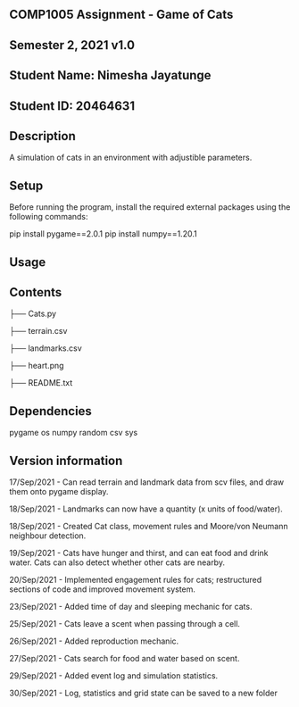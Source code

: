 ## 
## COMP1005 Assignment - Game of Cats
## Semester 2, 2021 v1.0
##
## Student Name: Nimesha Jayatunge
## Student ID: 20464631
##

## Description

A simulation of cats in an environment with adjustible parameters. 

## Setup

Before running the program, install the required external packages using the following commands:

pip install pygame==2.0.1
pip install numpy==1.20.1


## Usage


 
## Contents  
 
├── Cats.py

├── terrain.csv

├── landmarks.csv

├── heart.png

├── README.txt

## Dependencies 

pygame
os
numpy
random
csv
sys 
 
## Version information 
 
17/Sep/2021 - Can read terrain and landmark data from scv files, and draw them onto pygame display.

18/Sep/2021 - Landmarks can now have a quantity (x units of food/water).

18/Sep/2021 - Created Cat class, movement rules and Moore/von Neumann neighbour detection.

19/Sep/2021 - Cats have hunger and thirst, and can eat food and drink water. Cats can also detect whether other cats are nearby.

20/Sep/2021 - Implemented engagement rules for cats; restructured sections of code and improved movement system.

23/Sep/2021 - Added time of day and sleeping mechanic for cats.

25/Sep/2021 - Cats leave a scent when passing through a cell.

26/Sep/2021 - Added reproduction mechanic.

27/Sep/2021 - Cats search for food and water based on scent.

29/Sep/2021 - Added event log and simulation statistics.

30/Sep/2021 - Log, statistics and grid state can be saved to a new folder